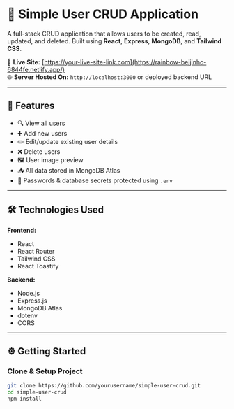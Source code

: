 # 👤 Simple User CRUD Application

A full-stack CRUD application that allows users to be created, read, updated, and deleted. Built using **React**, **Express**, **MongoDB**, and **Tailwind CSS**.

🔗 **Live Site:** [https://your-live-site-link.com](https://rainbow-beijinho-6844fe.netlify.app/)  
🌐 **Server Hosted On:** `http://localhost:3000` or deployed backend URL

---

## 🚀 Features

- 🔍 View all users
- ➕ Add new users
- ✏️ Edit/update existing user details
- ❌ Delete users
- 🖼️ User image preview
- 📥 All data stored in MongoDB Atlas
- 🔐 Passwords & database secrets protected using `.env`

---

## 🛠️ Technologies Used

**Frontend:**
- React
- React Router
- Tailwind CSS
- React Toastify

**Backend:**
- Node.js
- Express.js
- MongoDB Atlas
- dotenv
- CORS

---

## ⚙️ Getting Started

### Clone & Setup Project

```bash
git clone https://github.com/yourusername/simple-user-crud.git
cd simple-user-crud
npm install
